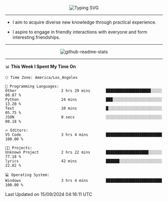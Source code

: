 <p align="center">
  <img src="https://readme-typing-svg.demolab.com?font=Fira+Code&weight=500&size=32&duration=2500&pause=1600&center=true&vCenter=true&random=false&width=1024&height=64&lines=Hi+there+%F0%9F%91%8B;I'm+delighted+you+could+make+it+here+%F0%9F%8E%89;I'm+Harry%2C+a+college+student+still+finding+my+way" alt="Typing SVG" />
</p>


---


- I aim to acquire diverse new knowledge through practical experience.

- I aspire to engage in friendly interactions with everyone and form interesting friendships.


---


<p align="center">
  <img src="https://github-readme-stats.vercel.app/api?username=Harry-Jing&show_icons=true" alt="github-readme-stats"/>
</p>


---

<!--START_SECTION:waka-->
📊 **This Week I Spent My Time On** 

```text
🕑︎ Time Zone: America/Los_Angeles

💬 Programming Languages: 
Other                    2 hrs 29 mins       ████████████████████░░░░░   80.87 % 
Python                   24 mins             ███░░░░░░░░░░░░░░░░░░░░░░   13.20 % 
Text                     10 mins             █░░░░░░░░░░░░░░░░░░░░░░░░   05.75 % 
JSON                     0 secs              ░░░░░░░░░░░░░░░░░░░░░░░░░   00.18 % 

🔥 Editors: 
VS Code                  3 hrs 4 mins        █████████████████████████   100.00 % 

🐱‍💻 Projects: 
Unknown Project          2 hrs 22 mins       ███████████████████░░░░░░   77.18 % 
lyrics                   42 mins             ██████░░░░░░░░░░░░░░░░░░░   22.82 % 

💻 Operating System: 
Windows                  3 hrs 4 mins        █████████████████████████   100.00 % 
```


 Last Updated on 15/09/2024 04:16:11 UTC
<!--END_SECTION:waka-->

